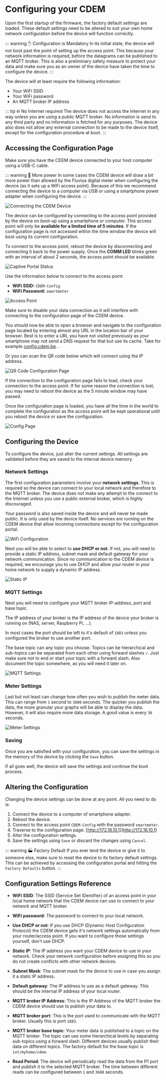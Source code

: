 # Configuring your CDEM

Upon the first startup of the firmware, the factory default settings are loaded. These default settings need to be altered to suit your own home network configuration before the device will function correctly.

::: warning ✋ Configuration is Mandatory
In its initial state, the device will not boot past the point of setting up the access point. This because your network information is required, before the datagrams can be published to an MQTT broker. This is also a preliminary safety measure to protect your data and make sure you as an owner of the device have taken the time to configure the device.
:::

The device will at least require the following information:

* Your WiFi SSID
* Your WiFi password
* An MQTT broker IP address

::: tip 🌐 No Internet required
The device does not access the Internet in any way unless you are using a public MQTT broker. No information is send to any third party and no information is fetched for any purposes. The device also does not allow any external connection to be made to the device itself, except for the configuration procedure at boot.
:::

## Accessing the Configuration Page

Make sure you have the CDEM device connected to your host computer using a USB-C cable.

::: warning 🔌 More power
In some cases the CDEM device will draw a bit more power than allowed by the Fluvius digital meter when configuring the device (as it sets up a WiFi access point). Because of this we recommend connecting the device to a computer via USB or using a smartphone power adapter when configuring the device.
:::

![Connecting the CDEM Device](./images/connection.jpg)

The device can be configured by connecting to the access point provided by the device on boot-up using a smartphone or computer. This access point will only be **available for a limited time of 5 minutes**. If the configuration page is not accessed within the time window the device will boot using its current configuration.

To connect to the access point, reboot the device by disconnecting and connecting it back to the power supply. Once the **COMM LED** blinks green with an interval of about 2 seconds, the access point should be available.

<!-- TODO - Animated gif of blinking comm led -->

![Captive Portal Status](./images/captive_portal.gif)

Use the information below to connect to the access point:

* **WiFi SSID:** `CDEM-Config`
* **WiFi Password:** `smartmeter`

![Access Point](./images/access_points.jpg)

Make sure to disable your data connection as it will interfere with connecting to the configuration page of the CDEM device.

You should now be able to open a browser and navigate to the configuration page located by entering almost any URL in the location bar of your browser. Best is to enter a URL you have not visited previously as your smartphone may not send a DNS request for that but use its cache. Take for example [config.cdem.be](http://config.cdem.be).
.

Or you can scan the QR code below which will connect using the IP address.

![QR Code Configuration Page](./images/qr_configuration_page.png)

If the connection to the configuration page fails to load, check your connection to the access point. If for some reason the connection is lost, you may need to reboot the device as the 5 minute window may have passed.

Once the configuration page is loaded, you have all the time in the world to complete the configuration as the access point will be kept operational until you reboot the device or save the configuration.

<!-- TODO - Take new screenshot with default configuration -->

![Config Page](./images/config_page.jpg)

## Configuring the Device

To configure the device, just alter the current settings. All settings are validated before they are saved to the internal device memory.

<!-- TODO - Bricked device => reflash -->

### Network Settings

The first configuration parameters involve your **network settings**. This is required so the device can connect to your local network and therefore to the MQTT broker. The device does not make any attempt to the connect to the Internet unless you use a public external broker, which is highly discouraged.

Your password is also saved inside the device and will never be made public. It is only used by the device itself. No services are running on the CDEM device that allow incoming connections except for the configuration portal.

![WiFi Configuration](./images/wifi.png)

Next you will be able to select to **use DHCP or not**. If not, you will need to provide a static IP address, subnet mask and default gateway for your network communication. Since no communication to the CDEM device is required, we encourage you to use DHCP and allow your router in your home network to supply a dynamic IP address.

![Static IP](./images/static_ip.png)

### MQTT Settings

Next you will need to configure your MQTT broker IP-address, port and base topic.

The IP address of your broker is the IP address of the device your broker is running on (NAS, server, Raspberry Pi, ...).

In most cases the port should be left to it's default of `1883` unless you configured the broker to use another port.

The base topic can any topic you choose. Topics can be hierarchical and sub-topics can be separated from each other using forward slashes `/`. Just make sure not to end or start your topic with a forward slash. Also document the topic somewhere, as you will need it later on.

![MQTT Settings](./images/mqtt_settings.png)

### Meter Settings

Last but not least can change how often you wish to publish the meter data. This can range from `1` second to `3600` seconds. The quicker you publish the data, the more granular your graphs will be able to display the data. However, it will also require more data storage. A good value is every `30` seconds.

![Meter Settings](./images/meter.png)

### Saving

Once you are satisfied with your configuration, you can save the settings in the memory of the device by clicking the `Save` button.

If all goes well, the device will save the settings and continue the boot process.

<!-- TODO - Screenshot of ok page -->

## Altering the Configuration

Changing the device settings can be done at any point. All you need to do is:

1. Connect the device to a computer of smartphone adapter.
2. Reboot the device.
3. Connect to the access point `CDEM-Config` with the password `smartmeter`.
4. Traverse to the configuration page: [http://172.16.10.1](http://172.16.10.1)
5. Alter the configuration settings.
6. Save the settings using `Save` or discard the changes using `Cancel`.

::: warning 🏭 Factory Default
If you ever lend the device or give it to someone else, make sure to reset the device to its factory default settings. This can be achieved by accessing the configuration portal and hitting the `Factory Defaults` button.
:::

## Configuration Settings Reference

* **WiFi SSID**: The SSID (Service Set IDentifier) of an access point in your local home network that the CDEM device can use to connect to your network and MQTT broker.

* **WiFi password**: The password to connect to your local network.

* **Use DHCP or not**: If you use DHCP (Dynamic Host Configuration Protocol) the CDEM device gets it's network settings automatically from your router/access point. If you want to configure those settings yourself, don't use DHCP.

* **Static IP**: The IP address you want your CDEM device to use in your network. Check your network configuration before assigning this so you do not create conflicts with other network devices.

* **Subnet Mask**: The subnet mask for the device to use in case you assign it a static IP address.

* **Default gateway**: The IP address to use as a default gateway. This should be the internal IP address of your local router.

* **MQTT broker IP Address**: This is the IP Address of the MQTT broker the CDEM device should use to publish your data to.

* **MQTT broker port**: This is the port used to communicate with the MQTT broker. Usually this is port `1883`.

* **MQTT broker base topic**: Your meter data is published to a topic on the MQTT broker. The topic can use some hierarchical levels by separating sub-topics using a forward slash. Different devices usually publish their data on different topics. The factory default for the base topic is `iot/myhome/cdem`.

* **Read Period**: The device will periodically read the data from the P1 port and publish it to the selected MQTT broker. The time between different reads can be configured between `1` and `3600` seconds.
